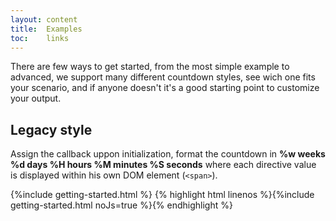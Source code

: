 ```yaml
---
layout: content
title:  Examples
toc:    links
---
```


There are few ways to get started, from the most simple example to advanced, we support many different countdown styles, see wich one fits your scenario, and if anyone doesn't it's a good starting point to customize your output.

Legacy style
------------

Assign the callback uppon initialization, format the countdown in **%w weeks %d days %H hours %M minutes %S seconds** where each directive value is displayed within his own DOM element (`<span>`).

{%include getting-started.html %}
{% highlight html linenos %}{%include getting-started.html noJs=true %}{% endhighlight %}